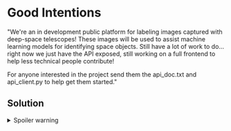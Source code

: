 # Good Intentions

"We're an in development public platform for labeling images captured with deep-space telescopes! These images will be used to assist machine learning models for identifying space objects. Still have a lot of work to do... right now we just have the API exposed, still working on a full frontend to help less technical people contribute!

For anyone interested in the project send them the api_doc.txt and api_client.py to help get them started."

## Solution

<details>
    <summary> Spoiler warning </summary>

        Refer to solution.py for a python script that follows the steps below.
        

        Several API functions can be chained together to get a remote code execution due to the logging.config.fileConfig being vulnerable if a malicious config file is used.

        After registering and logging in with the account we can upload any file just to get a location to overwrite to later on the server. 

        With the gallery API call we can get the exact location our first file uploaded to, this will be useful later.

        Now to generate a malicious logger conf file we can reference the work done here: https://github.com/raj3shp/python-logging.config-exploit/blob/main/exploit/bad-logger.conf

        We can use the location of the first file we uploaded as a place to overwrite with the value of /flag.txt 

        We can now upload this conf file to the website and use the gallery call again to get the location where this is located.

        Once it's uploaded we can use the set_log API call, this accidentally doesn't have the @admin_required decorator on the function and allows for a directory traversal vulnerability. This means we can reference the malicious conf file we uploaded rather than one of the default ones in /static/conf/.

        Finally we can use download_image to retrieve the flag content that was written to our original upload location.
</details>


